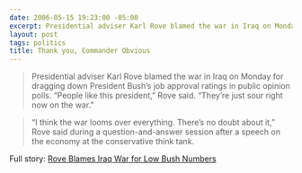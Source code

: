 ```yaml
---
date: 2006-05-15 19:23:00 -05:00
excerpt: Presidential adviser Karl Rove blamed the war in Iraq on Monday for dragging down President Bush’s job approval ratings in public opinion polls.
layout: post
tags: politics
title: Thank you, Commander Obvious
---
```


> Presidential adviser Karl Rove blamed the war in Iraq on Monday for dragging down President Bush’s job approval ratings in public opinion polls. “People like this president,” Rove said. “They’re just sour right now on the war.”

> “I think the war looms over everything. There’s no doubt about it,” Rove said during a question-and-answer session after a speech on the economy at the conservative think tank.

Full story: [Rove Blames Iraq War for Low Bush Numbers](http://news.yahoo.com/s/ap/20060515/ap_on_go_pr_wh/rove_iraq)